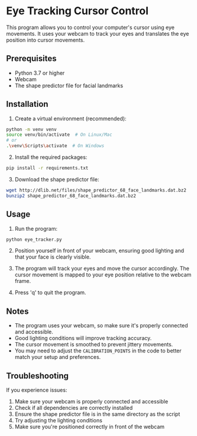 # Eye Tracking Cursor Control

This program allows you to control your computer's cursor using eye movements. It uses your webcam to track your eyes and translates the eye position into cursor movements.

## Prerequisites

- Python 3.7 or higher
- Webcam
- The shape predictor file for facial landmarks

## Installation

1. Create a virtual environment (recommended):
```bash
python -m venv venv
source venv/bin/activate  # On Linux/Mac
# or
.\venv\Scripts\activate  # On Windows
```

2. Install the required packages:
```bash
pip install -r requirements.txt
```

3. Download the shape predictor file:
```bash
wget http://dlib.net/files/shape_predictor_68_face_landmarks.dat.bz2
bunzip2 shape_predictor_68_face_landmarks.dat.bz2
```

## Usage

1. Run the program:
```bash
python eye_tracker.py
```

2. Position yourself in front of your webcam, ensuring good lighting and that your face is clearly visible.

3. The program will track your eyes and move the cursor accordingly. The cursor movement is mapped to your eye position relative to the webcam frame.

4. Press 'q' to quit the program.

## Notes

- The program uses your webcam, so make sure it's properly connected and accessible.
- Good lighting conditions will improve tracking accuracy.
- The cursor movement is smoothed to prevent jittery movements.
- You may need to adjust the `CALIBRATION_POINTS` in the code to better match your setup and preferences.

## Troubleshooting

If you experience issues:
1. Make sure your webcam is properly connected and accessible
2. Check if all dependencies are correctly installed
3. Ensure the shape predictor file is in the same directory as the script
4. Try adjusting the lighting conditions
5. Make sure you're positioned correctly in front of the webcam 